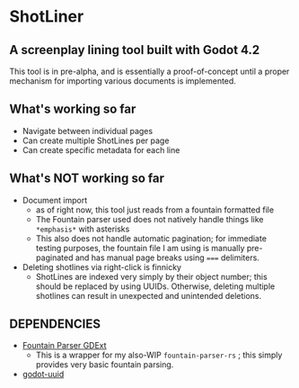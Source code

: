 # ShotLiner
## A screenplay lining tool built with Godot 4.2

This tool is in pre-alpha, and is essentially a proof-of-concept until a proper mechanism for importing various documents is implemented.

## What's working so far
- Navigate between individual pages
- Can create multiple ShotLines per page
- Can create specific metadata for each line

## What's NOT working so far
- Document import
  - as of right now, this tool just reads from a fountain formatted file
  - The Fountain parser used does not natively handle things like `*emphasis*` with asterisks
  - This also does not handle automatic pagination; for immediate testing purposes, the fountain file I am using is manually pre-paginated and has manual page breaks using  `===` delimiters.
- Deleting shotlines via right-click is finnicky
  - ShotLines are indexed very simply by their object number; this should be replaced by using UUIDs. Otherwise, deleting multiple shotlines can result in unexpected and unintended deletions. 

## DEPENDENCIES
- [Fountain Parser GDExt](https://github.com/richardmrodriguez/fountain-parser-gdext)
  - This is a wrapper for my also-WIP `fountain-parser-rs` ; this simply provides very basic fountain parsing.
- [godot-uuid](https://github.com/binogure-studio/godot-uuid)
